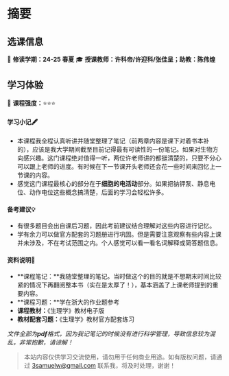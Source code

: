 # 摘要

## 选课信息
🔖 **修读学期：24-25 春夏**
🎓 **授课教师：许科帝/许迎科/张佳呈；助教：陈伟煌**

## 学习体验
🧠 **课程强度：**⭐⭐⭐

#### 学习小记🖋️
- 本课程我全程认真听讲并随堂整理了笔记（前两章内容是课下对着书本补的），应该是我大学期间截至目前记得最有可读性的一份笔记。如果对生物方向感兴趣。这门课程绝对值得一听，两位许老师讲的都挺清楚的，只要不分心可以跟上老师的进度。有时候在下一节课开头老师还会花一些时间来回忆上一节课的内容。
- 感觉这门课程最核心的部分在于**细胞的电活动**部分。如果把钠钾泵、静息电位、动作电位这些概念搞清楚，后面的学习会轻松许多。
#### 备考建议💡
- 有很多题目会出自课后习题，因此考前建议结合理解对这些内容进行记忆。
- 学有余力可以做官方配套的习题册进行巩固。但是需要注意观察有些内容上课并未涉及，不在考试范围之内。个人感觉可以看一看名词解释或简答题信息。

#### 资料说明📎

- **课程笔记：**我随堂整理的笔记。当时做这个的目的就是不想期末时间比较紧的情况下再翻阅整本书（实在是太厚了！），基本涵盖了上课老师提到的重要内容。
- **课程习题：**学在浙大的作业题参考
- **课程教材：**《生理学》教材电子版
- **教材配套习题：**《生理学》教材官方配套练习

*文件全部为**pdf**格式，因为我记笔记的时候没有进行科学管理，导致信息较为混乱，非常抱歉，请谅解！*



> 本站内容仅供学习交流使用，请勿用于任何商业用途。如有版权问题，请通过 [3samuelw@gmail.com](mailto:3samuelw@gmail.com) 联系我，将及时处理，谢谢！
